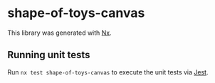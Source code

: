 # shape-of-toys-canvas

This library was generated with [Nx](https://nx.dev).

## Running unit tests

Run `nx test shape-of-toys-canvas` to execute the unit tests via [Jest](https://jestjs.io).
